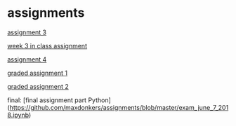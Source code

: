 # assignments

[assignment 3](https://github.com/maxdonkers/assignments/blob/master/assignment3.ipynb)


[week 3 in class assignment](https://github.com/maxdonkers/assignments/blob/master/week3-2.ipynb)

[assignment 4](https://github.com/maxdonkers/assignments/blob/master/assignment4.ipynb)

[graded assignment 1](https://github.com/maxdonkers/assignments/blob/master/Graded_assignment1.ipynb)

[graded assignment 2](https://github.com/maxdonkers/assignments/blob/master/Graded_assignment_2.ipynb)


final: 
[final assignment part Python] (https://github.com/maxdonkers/assignments/blob/master/exam_june_7_2018.ipynb)

